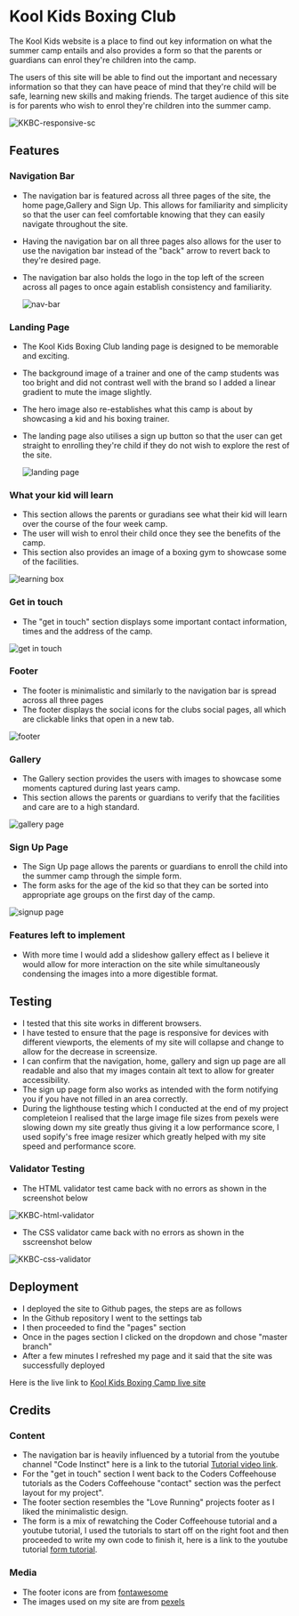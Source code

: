 # Kool Kids Boxing Club

The Kool Kids website is a place to find out key information on what the summer camp entails and also provides a form so that 
the parents or guardians can enrol they're children into the camp.

The users of this site will be able to find out the important and necessary information so that they can have peace of mind that
they're child will be safe, learning new skills and making friends. The target audience of this site is for parents who wish to 
enrol they're children into the summer camp.

![KKBC-responsive-sc](https://user-images.githubusercontent.com/108482390/181605929-f75de53c-2778-45dd-9bf4-2e766db2deeb.PNG)


## Features

### Navigation Bar
- The navigation bar is featured across all three pages of the site, the home page,Gallery and Sign Up. This allows for familiarity
  and simplicity so that the user can feel comfortable knowing that they can easily navigate throughout the site.
- Having the navigation bar on all three pages also allows for the user to use the navigation bar instead of the "back" arrow to 
  revert back to they're desired page.
- The navigation bar also holds the logo in the top left of the screen across all pages to once again establish consistency and 
  familiarity.

  ![nav-bar](/workspace/kids-boxing-camp/assets/images/nav-bar.png
)


### Landing Page
- The Kool Kids Boxing Club landing page is designed to be memorable and exciting.
- The background image of a trainer and one of the camp students was too bright and did not contrast well with the brand so I added a linear gradient to mute the image slightly.
- The hero image also re-establishes what this camp is about by showcasing a kid and his boxing trainer.
- The landing page also utilises a sign up button so that the user can get straight to enrolling they're child if they do not wish to
  explore the rest of the site.

  ![landing page](/workspace/kids-boxing-camp/assets/images/landing-pag.png)

### What your kid will learn
- This section allows the parents or guradians see what their kid will learn over the course of the four week camp.
- The user will wish to enrol their child once they see the benefits of the camp.
- This section also provides an image of a boxing gym to showcase some of the facilities.

![learning box](/workspace/kids-boxing-camp/assets/images/learning-box.png)

### Get in touch
- The "get in touch" section displays some important contact information, times and the address of the camp.

![get in touch](/workspace/kids-boxing-camp/assets/images/get-in-touch.png)

### Footer
- The footer is minimalistic and similarly to the navigation bar is spread across all three pages 
- The footer displays the social icons for the clubs social pages, all which are clickable links that open in a new tab.

![footer](/workspace/kids-boxing-camp/assets/images/footer.png)

### Gallery
- The Gallery section provides the users with images to showcase some moments captured during last years camp.
- This section allows the parents or guardians to verify that the facilities and care are to a high standard.

![gallery page](/workspace/kids-boxing-camp/assets/images/gallery-page.png)

### Sign Up Page
- The Sign Up page allows the parents or guardians to enroll the child into the summer camp through the simple form.
- The form asks for the age of the kid so that they can be sorted into appropriate age groups on the first day of the camp.

![signup page](/workspace/kids-boxing-camp/assets/images/signup-page.png)

### Features left to implement
- With more time I would add a slideshow gallery effect as I believe it would allow for more interaction on the site while simultaneously
  condensing the images into a more digestible format.

## Testing
- I tested that this site works in different browsers.
- I have tested to ensure that the page is responsive for devices with different viewports, the elements of my site will collapse and change
  to allow for the decrease in screensize.
- I can confirm that the navigation, home, gallery and sign up page are all readable and also that my images contain alt text to allow for greater
  accessibility.
- The sign up page form also works as intended with the form notifying you if you have not filled in an area correctly.
- During the lighthouse testing which I conducted at the end of my project completeion I realised that the large image file sizes from pexels were slowing
  down my site greatly thus giving it a low performance score, I used sopify's free image resizer which greatly helped with my site speed and performance score.

### Validator Testing
- The HTML validator test came back with no errors as shown in the screenshot below

![KKBC-html-validator](https://user-images.githubusercontent.com/108482390/181603224-7390ccfc-85e6-44ee-907a-52c3e6643e75.PNG)

- The CSS validator came back with no errors as shown in the sscreenshot below

![KKBC-css-validator](https://user-images.githubusercontent.com/108482390/181603364-9e3e4a12-0597-411f-a532-033af80784ae.PNG)


## Deployment
- I deployed the site to Github pages, the steps are as follows
- In the Github repository I went to the settings tab
- I then proceeded to find the "pages" section
- Once in the pages section I clicked on the dropdown and chose "master branch"
- After a few minutes I refreshed my page and it said that the site was successfully deployed

Here is the live link to [Kool Kids Boxing Camp live site](https://conorm2710.github.io/kids-boxing-camp/)

## Credits

### Content
- The navigation bar is heavily influenced by a tutorial from the youtube channel "Code Instinct" here is a link to the tutorial [Tutorial video link](https://www.youtube.com/watch?v=Y6DwspK_wnM).
- For the "get in touch" section I went back to the Coders Coffeehouse tutorials as the Coders Coffeehouse "contact" section was the perfect layout for my project".
- The footer section resembles the "Love Running" projects footer as I liked the minimalistic design.
- The form is a mix of rewatching the Coder Coffeehouse tutorial and a youtube tutorial, I used the tutorials to start off on the right foot and then proceeded to write my own code to finish it, here is a link to the youtube tutorial [form tutorial](https://www.youtube.com/watch?v=n6sv__UBwIA).

### Media 
- The footer icons are from [fontawesome](https://fontawesome.com/)
- The images used on my site are from [pexels](https://www.pexels.com/)



